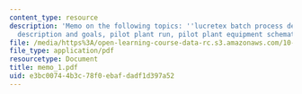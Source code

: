 ```yaml
---
content_type: resource
description: 'Memo on the following topics: ''lucretex batch process development project
  description and goals, pilot plant run, pilot plant equipment schematic.'
file: /media/https%3A/open-learning-course-data-rc.s3.amazonaws.com/10-490-integrated-chemical-engineering-i-fall-2006/e3bc00744b3c78f0ebafdadf1d397a52_memo_1.pdf
file_type: application/pdf
resourcetype: Document
title: memo_1.pdf
uid: e3bc0074-4b3c-78f0-ebaf-dadf1d397a52
---
```

